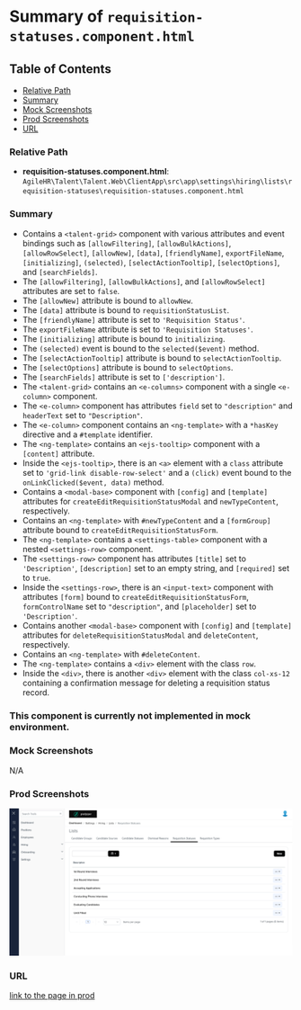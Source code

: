 # Summary of `requisition-statuses.component.html`

## Table of Contents

-   [Relative Path](#relative-path)
-   [Summary](#summary)
-   [Mock Screenshots](#mock-screenshots)
-   [Prod Screenshots](#prod-screenshots)
-   [URL](#url)

### Relative Path

-   **requisition-statuses.component.html**: `AgileHR\Talent\Talent.Web\ClientApp\src\app\settings\hiring\lists\requisition-statuses\requisition-statuses.component.html`

### Summary

-   Contains a `<talent-grid>` component with various attributes and event bindings such as `[allowFiltering]`, `[allowBulkActions]`, `[allowRowSelect]`, `[allowNew]`, `[data]`, `[friendlyName]`, `exportFileName`, `[initializing]`, `(selected)`, `[selectActionTooltip]`, `[selectOptions]`, and `[searchFields]`.
-   The `[allowFiltering]`, `[allowBulkActions]`, and `[allowRowSelect]` attributes are set to `false`.
-   The `[allowNew]` attribute is bound to `allowNew`.
-   The `[data]` attribute is bound to `requisitionStatusList`.
-   The `[friendlyName]` attribute is set to `'Requisition Status'`.
-   The `exportFileName` attribute is set to `'Requisition Statuses'`.
-   The `[initializing]` attribute is bound to `initializing`.
-   The `(selected)` event is bound to the `selected($event)` method.
-   The `[selectActionTooltip]` attribute is bound to `selectActionTooltip`.
-   The `[selectOptions]` attribute is bound to `selectOptions`.
-   The `[searchFields]` attribute is set to `['description']`.
-   The `<talent-grid>` contains an `<e-columns>` component with a single `<e-column>` component.
-   The `<e-column>` component has attributes `field` set to `"description"` and `headerText` set to `"Description"`.
-   The `<e-column>` component contains an `<ng-template>` with a `*hasKey` directive and a `#template` identifier.
-   The `<ng-template>` contains an `<ejs-tooltip>` component with a `[content]` attribute.
-   Inside the `<ejs-tooltip>`, there is an `<a>` element with a `class` attribute set to `'grid-link disable-row-select'` and a `(click)` event bound to the `onLinkClicked($event, data)` method.
-   Contains a `<modal-base>` component with `[config]` and `[template]` attributes for `createEditRequisitionStatusModal` and `newTypeContent`, respectively.
-   Contains an `<ng-template>` with `#newTypeContent` and a `[formGroup]` attribute bound to `createEditRequisitionStatusForm`.
-   The `<ng-template>` contains a `<settings-table>` component with a nested `<settings-row>` component.
-   The `<settings-row>` component has attributes `[title]` set to `'Description'`, `[description]` set to an empty string, and `[required]` set to `true`.
-   Inside the `<settings-row>`, there is an `<input-text>` component with attributes `[form]` bound to `createEditRequisitionStatusForm`, `formControlName` set to `"description"`, and `[placeholder]` set to `'Description'`.
-   Contains another `<modal-base>` component with `[config]` and `[template]` attributes for `deleteRequisitionStatusModal` and `deleteContent`, respectively.
-   Contains an `<ng-template>` with `#deleteContent`.
-   The `<ng-template>` contains a `<div>` element with the class `row`.
-   Inside the `<div>`, there is another `<div>` element with the class `col-xs-12` containing a confirmation message for deleting a requisition status record.

### This component is currently not implemented in mock environment.

### Mock Screenshots

N/A

### Prod Screenshots

![Prod Screenshot](./requistion-statuses-prod.png)

### URL

[link to the page in prod](https://piedpiper.agilehr.net/core/settings/hiring/lists/requisition-statuses)

